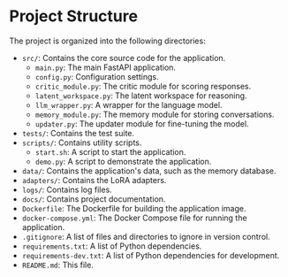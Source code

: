# Project Structure

The project is organized into the following directories:

- `src/`: Contains the core source code for the application.
  - `main.py`: The main FastAPI application.
  - `config.py`: Configuration settings.
  - `critic_module.py`: The critic module for scoring responses.
  - `latent_workspace.py`: The latent workspace for reasoning.
  - `llm_wrapper.py`: A wrapper for the language model.
  - `memory_module.py`: The memory module for storing conversations.
  - `updater.py`: The updater module for fine-tuning the model.
- `tests/`: Contains the test suite.
- `scripts/`: Contains utility scripts.
  - `start.sh`: A script to start the application.
  - `demo.py`: A script to demonstrate the application.
- `data/`: Contains the application's data, such as the memory database.
- `adapters/`: Contains the LoRA adapters.
- `logs/`: Contains log files.
- `docs/`: Contains project documentation.
- `Dockerfile`: The Dockerfile for building the application image.
- `docker-compose.yml`: The Docker Compose file for running the application.
- `.gitignore`: A list of files and directories to ignore in version control.
- `requirements.txt`: A list of Python dependencies.
- `requirements-dev.txt`: A list of Python dependencies for development.
- `README.md`: This file.
